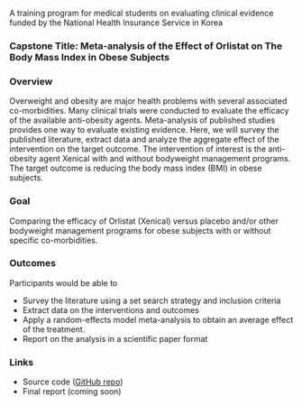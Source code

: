 A training program for medical students on evaluating clinical evidence funded by the National Health Insurance Service in Korea

### Capstone Title: Meta-analysis of the Effect of Orlistat on The Body Mass Index in Obese Subjects

### Overview

Overweight and obesity are major health problems with several associated co-morbidities. Many clinical trials were conducted to evaluate the efficacy of the available anti-obesity agents. Meta-analysis of published studies provides one way to evaluate existing evidence. Here, we will survey the published literature, extract data and analyze the aggregate effect of the intervention on the target outcome. 
The intervention of interest is the anti-obesity agent Xenical with and without bodyweight management programs. The target outcome is reducing the body mass index (BMI) in obese subjects.

### Goal

Comparing the efficacy of Orlistat (Xenical) versus placebo and/or other bodyweight management programs for obese subjects with or without specific co-morbidities.

### Outcomes

Participants would be able to 

- Survey the literature using a set search strategy and inclusion criteria
- Extract data on the interventions and outcomes
- Apply a random-effects model meta-analysis to obtain an average effect of the treatment.
- Report on the analysis in a scientific paper format

### Links

- Source code ([GitHub repo](https://github.com/MahShaaban/orlistat_meta_analysis))
- Final report (coming soon)
